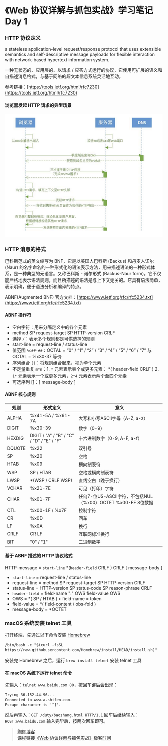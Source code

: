 # 《Web 协议详解与抓包实战》学习笔记 Day 1

### HTTP 协议定义

a stateless application-level request/response protocol that uses extensible semantics and self-descriptive message payloads for flexible interaction with network-based hypertext information system.

一种无状态的、应用层的、以请求 / 应答方式运行的协议，它使用可扩展的语义和自描述消息格式，与基于网络的超文本信息系统灵活地互动。

参考链接：[https://tools.ietf.org/html/rfc7230](https://tools.ietf.org/html/rfc7230)

#### 浏览器发起 HTTP 请求的典型场景
![image.png](img/day1/01.png)

### HTTP 消息的格式

巴科斯范式的英文缩写为 BNF，它是以美国人巴科斯 (Backus) 和丹麦人诺尔 (Naur) 的名字命名的一种形式化的语法表示方法，用来描述语法的一种形式体系，是一种典型的元语言。又称巴科斯 - 诺尔形式 (Backus-Naur form)。它不仅能严格地表示语法规则，而且所描述的语法是与上下文无关的。它具有语法简单，表示明确，便于语法分析和编译的特点。

ABNF(Augmented BNF) 官方文档：[https://www.ietf.org/rfc/rfc5234.txt](https://www.ietf.org/rfc/rfc5234.txt)

#### ABNF 操作符

* 空白字符：用来分隔定义中的各个元素
* method SP request-target SP HTTP-version CRLF
* 选择 `/`：表示多个规则都是可供选择的规则
* start-line = request-line / status-line
* 值范围 `%c##-##`：OCTAL = “0” / “1” / “2” / “3” / “4” / “5” / “6” / “7” 与 OCTAL = %x30-37 等价
* 序列组合 `()`：将规则组合起来，视为单个元素
* 不定量重复 `m*n`：1. `*` 元素表示零个或更多元素： *( header-field CRLF ) 2. `1*` 元素表示一个或更多元素，`2*4` 元素表示两个至四个元素
* 可选序列 []：[ message-body ]

#### ABNF 核心规则

|规则|形式定义| 意义                                            |
|-----|-------|-----------------------------------------------|
|ALPHA|%x41-5A / %x61-7A | 大写和小写ASCII字母（A-Z, a-z）                        |
|DIGIT |%x30-39| 数字（0-9）                                       |
|HEXDIG |DIGIT / "A" / "B" / "C" / "D" / "E" / "F" | 十六进制数字（0-9, A-F, a-f）                         |
|DQUOTE |%x22 | 双引号                                           |
|SP |%x20 | 空格                                            |
|HTAB| %x09 | 横向制表符                                         |
|WSP |SP / HTAB | 空格或横向制表符                                      |
|LWSP |*(WSP / CRLF WSP) | 直线空白（晚于换行）                                    |
|VCHAR |%x21-7E | 可见（打印）字符                                      |
|CHAR| %x01-7F | 任何7-位US-ASCII字符，不包括NUL（%x00）OCTET %x00-FF 8位数据 |
|CTL| %x00-1F / %x7F | 控制字符                                          |
|CR |%x0D | 回车                                            |
|LF |%x0A | 换行                                            |
|CRLF |CR LF | 互联网标准换行                                       |
|BIT |"0" / "1" | 二进制数字                                         |

#### 基于 ABNF 描述的 HTTP 协议格式

HTTP-message = `start-line` *(`header-field` CRLF ) CRLF [ message-body ]
* `start-line` = request-line / status-line
* request-line = method SP request-target SP HTTP-version CRLF
* status-line = HTTP-version SP status-code SP reason-phrase CRLF
* `header-field` = field-name ":" OWS field-value OWS
* OWS = *( SP / HTAB ) • field-name = token
* field-value = *( field-content / obs-fold )
* message-body = *OCTET

### macOS 系统安装 telnet 工具

打开终端，先通过以下命令安装 [Homebrew](https://brew.sh/index_zh-cn)
```
/bin/bash -c "$(curl -fsSL https://raw.githubusercontent.com/Homebrew/install/HEAD/install.sh)"
```
安装完 Homebrew 之后，运行 `brew install telnet` 安装 telnet 工具

#### 在 macOS 系统下运行 telnet 命令

先输入：`telnet www.baidu.com 80`，按回车键后会出现：
```
Trying 36.152.44.96...
Connected to www.a.shifen.com.
Escape character is '^]'.
```
然后再输入：`GET /duty/baozhang.html HTTP/1.1`
回车后继续输入：`HOST:www.baidu.com`
输入完毕后，按两次回车即可。

> [陶辉博客](https://www.taohui.pub/)  
> [课程链接《Web 协议详解与抓包实战》极客时间](http://gk.link/a/11UWp)
